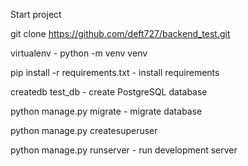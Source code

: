 Start project


git clone https://github.com/deft727/backend_test.git

virtualenv - python -m venv venv

pip install -r requirements.txt - install requirements

createdb test_db - create PostgreSQL database

python manage.py migrate - migrate database

python manage.py createsuperuser


python manage.py runserver - run development server
